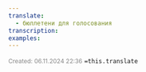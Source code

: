 ```yaml
---
translate:
  - бюллетени для голосования
transcription: 
examples:
---
```

<span style="font-size:12px; color:#888888;">Created: 06.11.2024 22:36</span>
 `=this.translate`